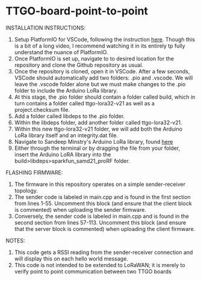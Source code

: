 # TTGO-board-point-to-point

INSTALLATION INSTRUCTIONS:
1. Setup PlatformIO for VSCode, following the instruction [here](https://www.youtube.com/watch?v=JmvMvIphMnY). Though this is a bit of a long video, I recommend watching it in its entirely tp fully understand the nuance of PlatformIO.
2. Once PlatformIO is set up, navigate to to desired location for the repository and clone the Github repository as usual. 
3. Once the repository is cloned, open it in VSCode. After a few seconds, VSCode should automatically add two folders: .pio and .vscode. We will leave the .vscode folder alone but we must make changes to the .pio folder to include the Arduino LoRa library.
4. At this stage, the .pio folder should contain a folder called build, which in turn contains a folder called ttgo-lora32-v21 as well as a project.checksum file.
5. Add a folder called libdeps to the .pio folder.
6. Within the libdeps folder, add another folder called ttgo-lora32-v21.
7. Within this new ttgo-lora32-v21 folder, we will add both the Arduino LoRa library itself and an integrity.dat file. 
8. Navigate to Sandeep Minstry's Arduino LoRa library, found [here](https://github.com/sandeepmistry/arduino-LoRa)
9. Either through the terminal or by dragging the file from your folder, insert the Arduino LoRA library into the build>libdeps>sparkfun_samd21_proRF folder.

FLASHING FIRMWARE:
1. The firmware in this repository operates on a simple sender-receiver topology.
2. The sender code is labeled in main.cpp and is found in the first section from lines 1-55. Uncomment this block (and ensure that the client block is commented) when uploading the sender firmware.
3. Conversely, the sender code is labeled in main.cpp and is found in the second section from lines 57-113. Uncomment this block (and ensure that the server block is commented) when uploading the client firmware.

NOTES:
1. This code gets a RSSI reading from the sender-receiver connection and will display this on each hello world message.
2. This code is not intended to be extended to LoRaWAN; it is merely to verify point to point communication between two TTGO boards
